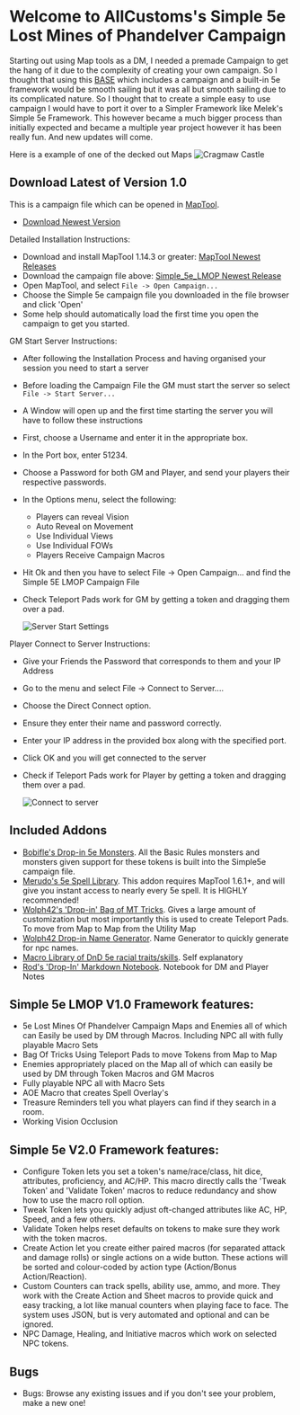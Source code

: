 # **Welcome to AllCustoms's Simple 5e Lost Mines of Phandelver Campaign** 
Starting out using Map tools as a DM, I needed a premade Campaign to get the hang of it due to the complexity of creating your own campaign. So I thought that using this [BASE](https://forums.rptools.net/viewtopic.php?f=85&amp;t=25362) which includes a campaign and a built-in 5e framework would be smooth sailing but it was all but smooth sailing due to its complicated nature. So I thought that to create a simple easy to use campaign I would have to port it over to a Simpler Framework like Melek's Simple 5e Framework. This however became a much bigger process than initially expected and became a multiple year project however it has been really fun. And new updates will come.

Here is a example of one of the decked out Maps
![Cragmaw Castle](https://github.com/user-attachments/assets/805e8087-965f-4c9f-ace1-f930cdd447c6)

## **Download Latest of Version 1.0** 
This is a campaign file which can be opened in [MapTool](https://github.com/RPTools/maptool/releases/latest).

- [Download Newest Version](https://github.com/AllCustoms/Simple_5e_LMOP/releases/)

Detailed Installation Instructions: 
- Download and install MapTool 1.14.3 or greater: [MapTool Newest Releases](https://github.com/RPTools/maptool/releases/latest)
- Download the campaign file above: [Simple_5e_LMOP Newest Release](https://github.com/AllCustoms/Simple_5e_LMOP/releases/)
- Open MapTool, and select `File -> Open Campaign...`
- Choose the Simple 5e campaign file you downloaded in the file browser and click 'Open'
- Some help should automatically load the first time you open the campaign to get you started.

GM Start Server Instructions: 
- After following the Installation Process and having organised your session you need to start a server
- Before loading the Campaign File the GM must start the server so select `File -> Start Server...`
- A Window will open up and the first time starting the server you will have to follow these instructions
- First, choose a Username and enter it in the appropriate box.
- In the Port box, enter 51234.
- Choose a Password for both GM and Player, and send your players their respective passwords.
- In the Options menu, select the following:
    - Players can reveal Vision
    - Auto Reveal on Movement
    - Use Individual Views
    - Use Individual FOWs
    - Players Receive Campaign Macros
- Hit Ok and then you have to select File -> Open Campaign... and find the Simple 5E LMOP Campaign File
- Check Teleport Pads work for GM by getting a token and dragging them over a pad.

  ![Server Start Settings](https://github.com/AllCustoms/Pictures/assets/50879215/c44726ad-207d-49c5-99a3-24a0011d3b88)

Player Connect to Server Instructions:
- Give your Friends the Password that corresponds to them and your IP Address 
- Go to the menu and select File -> Connect to Server....
- Choose the Direct Connect option.
- Ensure they enter their name and password correctly.
- Enter your IP address in the provided box along with the specified port.
- Click OK and you will get connected to the server
- Check if Teleport Pads work for Player by getting a token and dragging them over a pad.
  
  ![Connect to server](https://github.com/AllCustoms/Pictures/assets/50879215/ade9476d-a359-463b-ba07-895e97c5fd0d)


## Included Addons
- [Bobifle's Drop-in 5e Monsters](https://github.com/bobifle/tokens). All the Basic Rules monsters and monsters given support for these tokens is built into the Simple5e campaign file.
- [Merudo's 5e Spell Library](https://github.com/Merudo/spell-library/releases/latest). This addon requires MapTool 1.6.1+, and will give you instant access to nearly every 5e spell. It is HIGHLY recommended!
- [Wolph42's 'Drop-in' Bag of MT Tricks](https://forums.rptools.net/viewtopic.php?p=274499). Gives a large amount of customization but most importantly this is used to create Teleport Pads. To move from Map to Map from the Utility Map
- [Wolph42 Drop-in Name Generator](https://forums.rptools.net/viewtopic.php?f=46&t=28949). Name Generator to quickly generate for npc names.
- [Macro Library of DnD 5e racial traits/skills](https://forums.rptools.net/viewtopic.php?f=46&t=25554). Self explanatory
- [Rod's 'Drop-In' Markdown Notebook](https://forums.rptools.net/viewtopic.php?f=46&t=28461). Notebook for DM and Player Notes

## Simple 5e LMOP V1.0 Framework features:
- 5e Lost Mines Of Phandelver Campaign Maps and Enemies all of which can Easily be used by DM through Macros. Including NPC all with fully playable Macro Sets  
-	Bag Of Tricks Using Teleport Pads to move Tokens from Map to Map
- Enemies appropriately placed on the Map all of which can easily be used by DM through Token Macros and GM Macros
- Fully playable NPC all with Macro Sets  
- AOE Macro that creates Spell Overlay's
- Treasure Reminders tell you what players can find if they search in a room.
- Working Vision Occlusion

## Simple 5e V2.0 Framework features:
- Configure Token lets you set a token's name/race/class, hit dice, attributes, proficiency, and AC/HP. This macro directly calls the 'Tweak Token' and 'Validate Token' macros to reduce redundancy and show how to use the macro roll option.
-	Tweak Token lets you quickly adjust oft-changed attributes like AC, HP, Speed, and a few others.
-	Validate Token helps reset defaults on tokens to make sure they work with the token macros.
-	Create Action let you create either paired macros (for separated attack and damage rolls) or single actions on a wide button. These actions will be sorted and colour-coded by action type (Action/Bonus Action/Reaction).
-	Custom Counters can track spells, ability use, ammo, and more. They work with the Create Action and Sheet macros to provide quick and easy tracking, a lot like manual counters when playing face to face. The system uses JSON, but is very automated and optional and can be ignored.
-	NPC Damage, Healing, and Initiative macros which work on selected NPC tokens.

## Bugs
- Bugs: Browse any existing issues and if you don't see your problem, make a new one!










